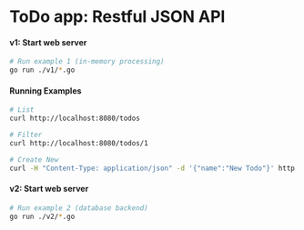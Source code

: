 # ToDo app: Restful JSON API

#### v1: Start web server
```sh
# Run example 1 (in-memory processing)
go run ./v1/*.go
```
#### Running Examples

```sh
# List
curl http://localhost:8080/todos
```

```sh
# Filter
curl http://localhost:8080/todos/1
```

```sh
# Create New
curl -H "Content-Type: application/json" -d '{"name":"New Todo"}' http://localhost:8080/todos
```

#### v2: Start web server
```sh
# Run example 2 (database backend)
go run ./v2/*.go
```

